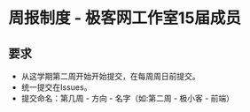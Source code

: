 # 周报制度 - 极客网工作室15届成员

## 要求
- 从这学期第二周开始开始提交，在每周周日前提交。
- 统一提交在Issues。
- 提交命名：第几周 - 方向 - 名字（如:第二周 - 极小客 - 前端）
